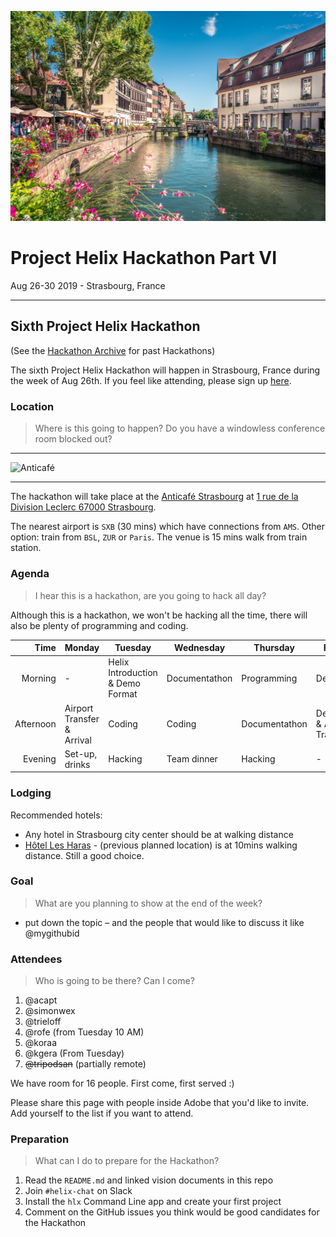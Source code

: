 ![](./6-sxb-hugues-de-buyer-mimeure-334018-unsplash.jpg)

# Project Helix Hackathon Part VI
Aug 26-30 2019 - Strasbourg, France

---


## Sixth Project Helix Hackathon

(See the [Hackathon Archive](.) for past Hackathons)

The sixth Project Helix Hackathon will happen in Strasbourg, France during the week of Aug 26th. If you feel like attending, please sign up [here](#Attendees).

### Location

> Where is this going to happen? Do you have a windowless conference room blocked out?

---

![Anticafé](https://www.anticafe.eu/wp-content/uploads/2018/09/anticafe_strasbourg-salle4.jpg)

---

The hackathon will take place at the [Anticafé Strasbourg](https://www.anticafe.eu/lieux/strasbourg-67000/) at [1 rue de la Division Leclerc 67000 Strasbourg](https://goo.gl/maps/W2QJRc3uW182).

The nearest airport is `SXB` (30 mins) which have connections from `AMS`. Other option: train from `BSL`, `ZUR` or `Paris`. The venue is 15 mins walk from train station.

### Agenda

> I hear this is a hackathon, are you going to hack all day?

Although this is a hackathon, we won't be hacking all the time, there will also be plenty of programming and coding.

| Time      | Monday         | Tuesday                          | Wednesday   | Thursday    | Friday    |
| --------: | -------------- | -------------------------------- | ----------- | ----------- | --------- |
|   Morning | -              | Helix Introduction & Demo Format | Documentathon | Programming | Demos     |
| Afternoon | Airport Transfer & Arrival       | Coding                           | Coding      | Documentathon     | Departure & Airport Transfer |
|   Evening | Set-up, drinks | Hacking                          | Team dinner | Hacking     | -         |

### Lodging

Recommended hotels:

- Any hotel in Strasbourg city center should be at walking distance
- [Hôtel Les Haras](http://www.les-haras-hotel.com/) - (previous planned location) is at 10mins walking distance. Still a good choice.

### Goal

> What are you planning to show at the end of the week?

* put down the topic – and the people that would like to discuss it like @mygithubid

### Attendees

> Who is going to be there? Can I come?

1. @acapt
2. @simonwex
3. @trieloff
4. @rofe (from Tuesday 10 AM)
5. @koraa
6. @kgera (From Tuesday)
99. <del>@tripodsan</del> (partially remote)

We have room for 16 people. First come, first served :)

Please share this page with people inside Adobe that you'd like to invite. Add yourself to the list if you want to attend.

### Preparation

> What can I do to prepare for the Hackathon?

1. Read the `README.md` and linked vision documents in this repo
2. Join `#helix-chat` on Slack
3. Install the `hlx` Command Line app and create your first project
4. Comment on the GitHub issues you think would be good candidates for the Hackathon
